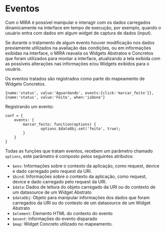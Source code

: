 # Eventos

Com o MIRA é possível manipular e interagir com os dados carregados dinamicamente na interface em tempo de execução,
por exemplo, quando o usuário entra com dados em algum widget de captura de dados (input).

Se durante o tratamento de algum evento houver modificação nos dados previamente utilizados na avaliação das condições,
ou em informações exibidas na interface, o MIRA reavalia os Widgets Abstratos e Concretos que foram utilizados
para montar a interface, atualizando a tela exibida com as possíveis alterações nas informações e/ou 
Widgets exibidos para o usuário.

Os eventos tratados são registrados como parte do mapeamento de Widgets Concretos.

    {name:'status', value:'Aguardando', events:{click:'marcar_feito'}}, 
    {name:'status', value:'Feito', when:'isDone'}

Registrando um evento:

    conf = {
        events: { 
            marcar_feito: function(options) {
                    options.$dataObj.set('feito', true);
            }
        }
    }

Todas as funções que tratam eventos, recebem um parâmetro chamado `options`, este parâmetro é composto pelos seguintes
 atributos:

* `$env`: Informações sobre o contexto da aplicação, como request, device e dado carregado pelo request da URI.
* `$bind`: Informações sobre o contexto da aplicação, como request, device e dado carregado pelo request da URI.
* `$data`: Dados de leitura do objeto carregado da URI ou do contexto de um datasource de um Widget Abstrato
* `$dataObj`: Objeto para manipular informações dos dados que foram carregados da URI ou do contesto de um datasource de um Widget Abstrato
* `$element`: Elemento HTML do contexto do evento
* `$event`: Informações do evento disparado
* `$map`: Widget Concreto utilizado no mapeamento.
